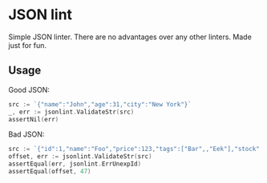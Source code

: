# JSON lint

Simple JSON linter. There are no advantages over any other linters. Made just for fun. 

## Usage

Good JSON:
```go
src := `{"name":"John","age":31,"city":"New York"}`
_, err := jsonlint.ValidateStr(src)
assertNil(err)
```

Bad JSON:
```go
src := `{"id":1,"name":"Foo","price":123,"tags":["Bar",,"Eek"],"stock":{"warehouse":300,"retail":20}}`
offset, err := jsonlint.ValidateStr(src)
assertEqual(err, jsonlint.ErrUnexpId)
assertEqual(offset, 47)
```
